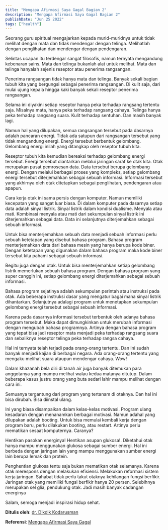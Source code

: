 ```yaml
---
title: "Mengapa Afirmasi Saya Gagal Bagian 2"
description: "Mengapa Afirmasi Saya Gagal Bagian 2"
publishDate: "Jun 25 2022"
tags: ["health"]
---
```


Seorang guru spiritual mengajarkan kepada murid-muridnya untuk tidak melihat dengan mata dan tidak mendengar dengan telinga. Melihatlah dengan penglihatan dan mendengar dengan pendengaran.

Selintas ucapan itu terdengar sangat filosofis, namun ternyata mengandung kebenaran sains. Mata dan telinga bukanlah alat untuk melihat. Mata dan telinga hanyalah sejenis reseptor atau penerima rangsangan.

Penerima rangsangan tidak hanya mata dan telinga. Banyak sekali bagian tubuh kita yang bergungsi sebagai penerima rangsangan. Di kulit saja, dari mulai ujung kepala hingga kaki banyak sekali reseptor penerima rangsangan.

Selama ini diyakini setiap reseptor hanya peka terhadap rangsang tertentu saja. Misalnya mata, hanya peka terhadap rangsang cahaya. Telinga hanya peka terhadap rangsang suara. Kulit terhadap sentuhan. Dan masih banyak lagi.

Namun hal yang dilupakan, semua rangsangan tersebut pada dasarnya adalah pancaran energi. Tidak ada satupun dari rangsangan tersebut yang tidak mengandung energi. Energi tersebut berbentuk gelombang. Gelombang energi inilah yang ditangkap oleh reseptor tubuh kita.

Reseptor tubuh kita kemudian bereaksi terhadap gelombang energi tersebut. Energi tersebut diantarkan melalui jaringan saraf ke otak kita. Otak merupakan pusat pemrosesan data. Data tersebut berupa gelombang energi. Dengan melalui berbagai proses yang kompleks, setiap gelombang energi tersebut diterjemahkan sebagai sebuah informasi. Informasi tersebut yang akhirnya oleh otak ditetapkan sebagai penglihatan, pendengaran atau apapun.

Cara kerja otak ini sama persis dengan komputer. Namun memiliki kecepatan yang sangat luar biasa. Di dalam komputer pada dasarnya setiap data adalah sinyal listrik. Sinyal listrik dalam kondisi dualisme. Menyala atau mati. Kombinasi menyala atau mati dari sekumpulan sinyal listrik ini diterjemahkan sebagai data. Data ini selanjutnya diterjemahkan sebagai sebuah informasi.

Untuk bisa menterjemahkan sebuah data menjadi sebuah informasi perlu sebuah ketetapan yang disebut bahasa program. Bahasa program menterjemahkan data dari bahasa mesin yang hanya berupa kode biner. Dengan ketetapan yang digunakan dalam bahasa program maka kode biner tersebut kita pahami sebagai sebuah informasi.

Begitu juga dengan otak. Untuk bisa menterjemahkan setiap gelombang listrik memerlukan sebuah bahasa program. Dengan bahasa program yang super canggih ini, setiap gelombang energi diterjemahkan sebagai sebuah informasi.

Bahasa program sejatinya adalah sekumpulan perintah atau instruksi pada otak. Ada beberapa instruksi dasar yang mengatur bagai mana sinyal listrik dihantarkan. Selanjutnya adalagi program untuk menetapkan sekumpulan gelombang energi tersebut sebagai sebuah informasi.

Karena pada dasarnya informasi tersebut terbentuk oleh adanya bahasa program tersebut. Maka dapat dimungkinkan untuk merubah informasi dengan mengubah bahasa programnya. Artinya dengan bahasa program yang tepat bisa jadi reseptor mata menjadi peka terhadap rangsang suara dan sebaliknya reseptor telinga peka terhadap rangsa cahaya.

Hal ini ternyata telah terjadi pada orang-orang tertentu. Dan ini sudah banyak menjadi kajian di berbagai negara. Ada orang-orang tertentu yang mengaku melihat suara ataupun mendengar cahaya. Wow!

Dalam khazanah bela diri di tanah air juga banyak ditemukan para anggotanya yang mampu melihat walau kedua matanya ditutup. Dalam beberapa kasus justru orang yang buta sedari lahir mampu melihat dengan cara ini.

Semuanya tergantung dari program yang tertanam di otaknya. Dan hal ini bisa dirubah. Bisa diinstal ulang.

Ini yang biasa disampaikan dalam kelas-kelas motivasi. Program ulang kesadaran dengan menanamkan berbagai motivasi. Namun adahal yang dilupakan adalah booting. Untuk bisa memulai kembali kerja dengan program baru, perlu dilakukan booting, atau restart. Artinya perlu mematikan sesaat komputernya. Caranya?

Hentikan pasokan energinya! Hentikan asupan glukosa!. Diketahui otak hanya mampu menggunakan glukosa sebagai sumber energi. Hal ini berbeda dengan jaringan lain yang mampu menggunakan sumber energi lain berupa lemak dan protein.

Penghentian glukosa tentu saja bukan mematikan otak selamanya. Karena otak merespons dengan melakukan efisiensi. Melakukan reformasi sistem kerja jaringan. Sahabat tidak perlu takut otaknya kehilangan fungsi berfikir. Jaringan otak yang memiliki fungsi berfikir hanya 20 persen. Selebihnya merupakan sel glia, pendukung otak. Jadi masih banyak cadangan energinya

Salam, semoga menjadi inspirasi hidup sehat.

**Ditulis oleh**: [dr. Dikdik Kodarusman](https://web.facebook.com/dikdik.kodarusman/)

**Referensi**: [Mengapa Afirmasi Saya Gagal](https://web.facebook.com/dikdik.kodarusman/posts/pfbid02hH7P58F56wyqGxWQbNv6uiEYZ4ubnQL4CdZLH28Wf4C4u5o2MyVbZWXnGFmAEZErl?__cft__[0]=AZUYyT2UqqafT7liU-yeK9na-sRsD-7d80p7AK-6JK7n7XEIBBH-70ylAy-RjvStKVKr6-p4OF2YBnoUMTZNCUbCwT2O2oO_bV28Mu2HE3hg0uZFc5pe1XSrlnOEQ5kSEXJjTkB37oG8B4kdmCbO1rjSO4wxreM2mG9SjyU6nMlqEDMIGKQTJdGzSX-bLzg_mhg&__tn__=%2CO%2CP-R)
